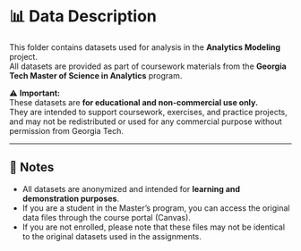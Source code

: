 # 📊 Data Description

This folder contains datasets used for analysis in the **Analytics Modeling** project.  
All datasets are provided as part of coursework materials from the **Georgia Tech Master of Science in Analytics** program.

⚠️ **Important:**  
These datasets are **for educational and non-commercial use only.**  
They are intended to support coursework, exercises, and practice projects, and may not be redistributed or used for any commercial purpose without permission from Georgia Tech.

---

## 📌 Notes

- All datasets are anonymized and intended for **learning and demonstration purposes**.  
- If you are a student in the Master’s program, you can access the original data files through the course portal (Canvas).  
- If you are not enrolled, please note that these files may not be identical to the original datasets used in the assignments.
